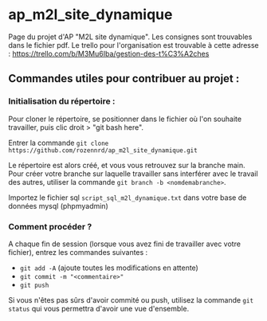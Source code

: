 # ap_m2l_site_dynamique

Page du projet d'AP "M2L site dynamique". 
Les consignes sont trouvables dans le fichier pdf. 
Le trello pour l'organisation est trouvable à cette adresse : https://trello.com/b/M3Mu6Iba/gestion-des-t%C3%A2ches

## Commandes utiles pour contribuer au projet : 
### Initialisation du répertoire : 
Pour cloner le répertoire, se positionner dans le fichier où l'on souhaite travailler, puis clic droit > "git bash here". 

Entrer la commande `git clone https://github.com/rozennrd/ap_m2l_site_dynamique.git`

Le répertoire est alors créé, et vous vous retrouvez sur la branche main. 
Pour créer votre branche sur laquelle travailler sans interférer avec le travail des autres, utiliser la commande `git branch -b <nomdemabranche>`. 

Importez le fichier sql `script_sql_m2l_dynamique.txt` dans votre base de données mysql (phpmyadmin)

### Comment procéder ? 
A chaque fin de session (lorsque vous avez fini de travailler avec votre fichier), entrez les commandes suivantes : 

* `git add -A` (ajoute toutes les modifications en attente) 
* `git commit -m "<commentaire>"`
* `git push`

Si vous n'êtes pas sûrs d'avoir commité ou push, utilisez la commande `git status` qui vous permettra d'avoir une vue d'ensemble. 

